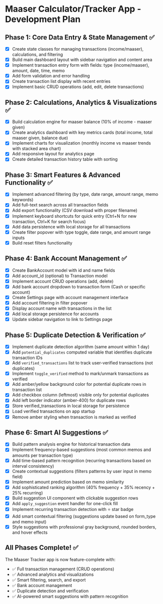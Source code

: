# Maaser Calculator/Tracker App - Development Plan

## Phase 1: Core Data Entry & State Management ✅
- [x] Create state classes for managing transactions (income/maaser), calculations, and filtering
- [x] Build main dashboard layout with sidebar navigation and content area
- [x] Implement transaction entry form with fields: type (income/maaser), amount, date, time, memo
- [x] Add form validation and error handling
- [x] Create transaction list display with recent entries
- [x] Implement basic CRUD operations (add, edit, delete transactions)

## Phase 2: Calculations, Analytics & Visualizations ✅
- [x] Build calculation engine for maaser balance (10% of income - maaser given)
- [x] Create analytics dashboard with key metrics cards (total income, total maaser given, balance due)
- [x] Implement charts for visualization (monthly income vs maaser trends with stacked area chart)
- [x] Add responsive layout for analytics page
- [x] Create detailed transaction history table with sorting

## Phase 3: Smart Features & Advanced Functionality ✅
- [x] Implement advanced filtering (by type, date range, amount range, memo keywords)
- [x] Add full-text search across all transaction fields
- [x] Add export functionality (CSV download with proper filename)
- [x] Implement keyboard shortcuts for quick entry (Ctrl+N for new transaction, Ctrl+K for search focus)
- [x] Add data persistence with local storage for all transactions
- [x] Create filter popover with type toggle, date range, and amount range inputs
- [x] Build reset filters functionality

## Phase 4: Bank Account Management ✅
- [x] Create BankAccount model with id and name fields
- [x] Add account_id (optional) to Transaction model
- [x] Implement account CRUD operations (add, delete)
- [x] Add bank account dropdown to transaction form (Cash or specific account)
- [x] Create Settings page with account management interface
- [x] Add account filtering in filter popover
- [x] Display account name with transactions in the list
- [x] Add local storage persistence for accounts
- [x] Update sidebar navigation to link to Settings page

## Phase 5: Duplicate Detection & Verification ✅
- [x] Implement duplicate detection algorithm (same amount within 1 day)
- [x] Add `potential_duplicates` computed variable that identifies duplicate transaction IDs
- [x] Add `verified_transactions` list to track user-verified transactions (not duplicates)
- [x] Implement `toggle_verified` method to mark/unmark transactions as verified
- [x] Add amber/yellow background color for potential duplicate rows in transaction list
- [x] Add checkbox column (leftmost) visible only for potential duplicates
- [x] Add left border indicator (amber-400) for duplicate rows
- [x] Store verified_transactions in local storage for persistence
- [x] Load verified transactions on app startup
- [x] Remove amber styling when transaction is marked as verified

## Phase 6: Smart AI Suggestions ✅
- [x] Build pattern analysis engine for historical transaction data
- [x] Implement frequency-based suggestions (most common memos and amounts per transaction type)
- [x] Add time-based pattern recognition (recurring transactions based on interval consistency)
- [x] Create contextual suggestions (filters patterns by user input in memo field)
- [x] Implement amount prediction based on memo similarity
- [x] Add sophisticated ranking algorithm (40% frequency + 35% recency + 25% recurring)
- [x] Build suggestion UI component with clickable suggestion rows
- [x] Add `apply_suggestion` event handler for one-click fill
- [x] Implement recurring transaction detection with ⭐ star badge
- [x] Add smart contextual filtering (suggestions update based on form_type and memo input)
- [x] Style suggestions with professional gray background, rounded borders, and hover effects

## All Phases Complete! ✅

The Maaser Tracker app is now feature-complete with:
- ✅ Full transaction management (CRUD operations)
- ✅ Advanced analytics and visualizations  
- ✅ Smart filtering, search, and export
- ✅ Bank account management
- ✅ Duplicate detection and verification
- ✅ AI-powered smart suggestions with pattern recognition